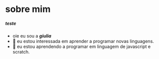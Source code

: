 # sobre mim 

##### teste

- oie eu sou a **_giulia_**
- 👀 eu estou interessada em aprender a programar novas linguagens.
- 🌱 eu estou aprendendo a programar em linguagem de javascript e scratch.


<!---
giuliacequinel/giuliacequinel is a ✨ special ✨ repository because its `README.md` (this file) appears on your GitHub profile.
You can click the Preview link to take a look at your changes.
--->
 

